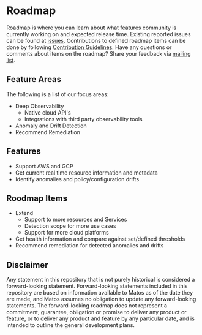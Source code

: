 # Roadmap

Roadmap is where you can learn about what features community is currently working on and expected release time. Existing reported issues can be found at [issues][MatosIssues]. Contributions to defined roadmap items can be done by following [Contribution Guidelines][ContributionGuidelines]. Have any questions or comments about items on the roadmap? Share your feedback via [mailing list][MatosMailingList].

## Feature Areas

The following is a list of our focus areas:

- Deep Observability
  - Native cloud API's
  - Integrations with third party observability tools
- Anomaly and Drift Detection
- Recommend Remediation

## Features

- Support AWS and GCP
- Get current real time resource information and metadata
- Identify anomalies and policy/configuration drifts

## Roodmap Items

- Extend
  - Support to more resources and Services
  - Detection scope for more use cases
  - Support for more cloud platforms
- Get health information and compare against set/defined thresholds
- Recommend remediation for detected anomalies and drifts

## Disclaimer

Any statement in this repository that is not purely historical is considered a forward-looking statement. Forward-looking statements included in this repository are based on information available to Matos as of the date they are made, and Matos assumes no obligation to update any forward-looking statements. The forward-looking roadmap does not represent a commitment, guarantee, obligation or promise to deliver any product or feature, or to deliver any product and feature by any particular date, and is intended to outline the general development plans.

[MatosMailingList]: mailto:matos-community+subscribe@cloudmatos.com
[ContributionGuidelines]: ./docs/CONTRIBUTION_GUIDELINES.md
[MatosIssues]: https://github.com/cloudmatos/matos/issues
